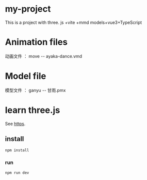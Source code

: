 # my-project

This is a project with three. js +vite +mmd models+vue3+TypeScript

# Animation files

动画文件 ： move -- ayaka-dance.vmd

# Model file

模型文件 ： ganyu -- 甘雨.pmx

# learn three.js

See [https](https://www.wenjiangs.com/docs/three-js-docs).

## install

```sh
npm install
```

### run

```sh
npm run dev
```
